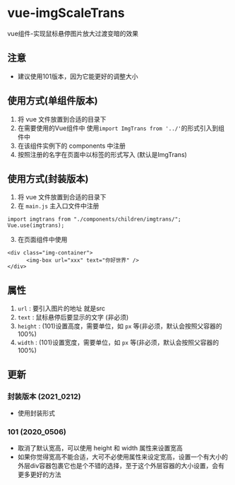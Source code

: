 # vue-imgScaleTrans
vue组件-实现鼠标悬停图片放大过渡变暗的效果

## 注意
* 建议使用101版本，因为它能更好的调整大小

## 使用方式(单组件版本)

1. 将 vue 文件放置到合适的目录下
2. 在需要使用的Vue组件中 使用`import ImgTrans from '../'`的形式引入到组件中
3. 在该组件实例下的 components 中注册
4. 按照注册的名字在页面中以标签的形式写入   (默认是ImgTrans)

## 使用方式(封装版本)
1. 将 vue 文件放置到合适的目录下
2. 在 `main.js` 主入口文件中注册
```
import imgtrans from "./components/children/imgtrans/";
Vue.use(imgtrans);
```
3. 在页面组件中使用
```
<div class="img-container">
      <img-box url="xxx" text="你好世界" />
</div>
```

## 属性

1. `url` : 要引入图片的地址 就是src
2. `text` : 鼠标悬停后要显示的文字  (非必须)
3. `height` : (101)设置高度，需要单位，如 `px` 等(非必须，默认会按照父容器的100%)
4. `width` : (101)设置宽度，需要单位，如 `px` 等(非必须，默认会按照父容器的100%)

## 更新

### 封装版本 (2021_0212)
* 使用封装形式

### 101 (2020_0506)
* 取消了默认宽高，可以使用 height 和 width 属性来设置宽高
* 如果你觉得宽高不能合适，大可不必使用属性来设定宽高，设置一个有大小的外层div容器包裹它也是个不错的选择，至于这个外层容器的大小设置，会有更多更好的方法
